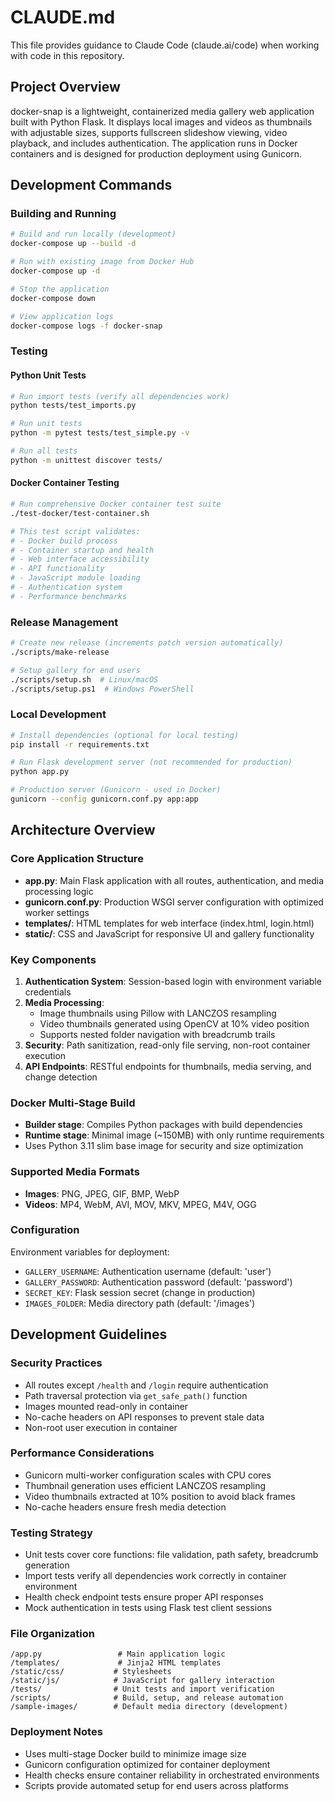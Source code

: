 # CLAUDE.md

This file provides guidance to Claude Code (claude.ai/code) when working with code in this repository.

## Project Overview

docker-snap is a lightweight, containerized media gallery web application built with Python Flask. It displays local images and videos as thumbnails with adjustable sizes, supports fullscreen slideshow viewing, video playback, and includes authentication. The application runs in Docker containers and is designed for production deployment using Gunicorn.

## Development Commands

### Building and Running
```bash
# Build and run locally (development)
docker-compose up --build -d

# Run with existing image from Docker Hub
docker-compose up -d

# Stop the application
docker-compose down

# View application logs
docker-compose logs -f docker-snap
```

### Testing

#### Python Unit Tests
```bash
# Run import tests (verify all dependencies work)
python tests/test_imports.py

# Run unit tests
python -m pytest tests/test_simple.py -v

# Run all tests
python -m unittest discover tests/
```

#### Docker Container Testing
```bash
# Run comprehensive Docker container test suite
./test-docker/test-container.sh

# This test script validates:
# - Docker build process
# - Container startup and health
# - Web interface accessibility
# - API functionality
# - JavaScript module loading
# - Authentication system
# - Performance benchmarks
```

### Release Management
```bash
# Create new release (increments patch version automatically)
./scripts/make-release

# Setup gallery for end users
./scripts/setup.sh  # Linux/macOS
./scripts/setup.ps1  # Windows PowerShell
```

### Local Development
```bash
# Install dependencies (optional for local testing)
pip install -r requirements.txt

# Run Flask development server (not recommended for production)
python app.py

# Production server (Gunicorn - used in Docker)
gunicorn --config gunicorn.conf.py app:app
```

## Architecture Overview

### Core Application Structure
- **app.py**: Main Flask application with all routes, authentication, and media processing logic
- **gunicorn.conf.py**: Production WSGI server configuration with optimized worker settings
- **templates/**: HTML templates for web interface (index.html, login.html)
- **static/**: CSS and JavaScript for responsive UI and gallery functionality

### Key Components
1. **Authentication System**: Session-based login with environment variable credentials
2. **Media Processing**: 
   - Image thumbnails using Pillow with LANCZOS resampling
   - Video thumbnails generated using OpenCV at 10% video position
   - Supports nested folder navigation with breadcrumb trails
3. **Security**: Path sanitization, read-only file serving, non-root container execution
4. **API Endpoints**: RESTful endpoints for thumbnails, media serving, and change detection

### Docker Multi-Stage Build
- **Builder stage**: Compiles Python packages with build dependencies
- **Runtime stage**: Minimal image (~150MB) with only runtime requirements
- Uses Python 3.11 slim base image for security and size optimization

### Supported Media Formats
- **Images**: PNG, JPEG, GIF, BMP, WebP
- **Videos**: MP4, WebM, AVI, MOV, MKV, MPEG, M4V, OGG

### Configuration
Environment variables for deployment:
- `GALLERY_USERNAME`: Authentication username (default: 'user')
- `GALLERY_PASSWORD`: Authentication password (default: 'password')  
- `SECRET_KEY`: Flask session secret (change in production)
- `IMAGES_FOLDER`: Media directory path (default: '/images')

## Development Guidelines

### Security Practices
- All routes except `/health` and `/login` require authentication
- Path traversal protection via `get_safe_path()` function
- Images mounted read-only in container
- No-cache headers on API responses to prevent stale data
- Non-root user execution in container

### Performance Considerations
- Gunicorn multi-worker configuration scales with CPU cores
- Thumbnail generation uses efficient LANCZOS resampling
- Video thumbnails extracted at 10% position to avoid black frames
- No-cache headers ensure fresh media detection

### Testing Strategy
- Unit tests cover core functions: file validation, path safety, breadcrumb generation
- Import tests verify all dependencies work correctly in container environment
- Health check endpoint tests ensure proper API responses
- Mock authentication in tests using Flask test client sessions

### File Organization
```
/app.py                 # Main application logic
/templates/             # Jinja2 HTML templates  
/static/css/           # Stylesheets
/static/js/            # JavaScript for gallery interaction
/tests/                # Unit tests and import verification
/scripts/              # Build, setup, and release automation
/sample-images/        # Default media directory (development)
```

### Deployment Notes
- Uses multi-stage Docker build to minimize image size
- Gunicorn configuration optimized for container deployment
- Health checks ensure container reliability in orchestrated environments
- Scripts provide automated setup for end users across platforms